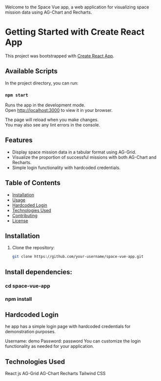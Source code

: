 Welcome to the Space Vue app, a web application for visualizing space mission data using AG-Chart and Recharts.

# Getting Started with Create React App

This project was bootstrapped with [Create React App](https://github.com/facebook/create-react-app).

## Available Scripts

In the project directory, you can run:

### `npm start`

Runs the app in the development mode.\
Open [http://localhost:3000](http://localhost:3000) to view it in your browser.

The page will reload when you make changes.\
You may also see any lint errors in the console.

## Features

- Display space mission data in a tabular format using AG-Grid.
- Visualize the proportion of successful missions with both AG-Chart and Recharts.
- Simple login functionality with hardcoded credentials.

## Table of Contents

- [Installation](#installation)
- [Usage](#usage)
- [Hardcoded Login](#hardcoded-login)
- [Technologies Used](#technologies-used)
- [Contributing](#contributing)
- [License](#license)

## Installation

1. Clone the repository:

   ```bash
   git clone https://github.com/your-username/space-vue-app.git
   ```

## Install dependencies:

### cd space-vue-app

### npm install

## Hardcoded Login

he app has a simple login page with hardcoded credentials for demonstration purposes.

Username: demo
Password: password
You can customize the login functionality as needed for your application.

## Technologies Used

React js
AG-Grid
AG-Chart
Recharts
Tailwind CSS

